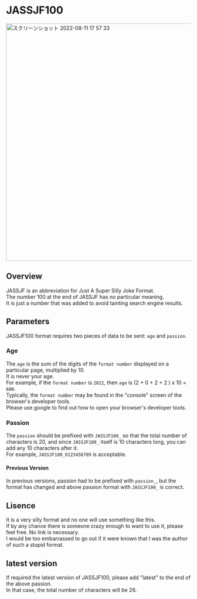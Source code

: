 # JASSJF100

[<img width="646" alt="スクリーンショット 2022-08-11 17 57 33" src="https://user-images.githubusercontent.com/54315732/184098873-0b33f327-08a4-4ce2-a8b7-91a0699413e2.png">](https://www.irasutoya.com/2016/08/ai.html)


## Overview

JASSJF is an abbreviation for Just A Super Silly Joke Format.  
The number 100 at the end of JASSJF has no particular meaning.  
It is just a number that was added to avoid tainting search engine results.  

## Parameters

JASSJF100 format requires two pieces of data to be sent: `age` and `passion`.

### Age

The `age` is the sum of the digits of the `format number` displayed on a particular page, multiplied by 10.  
It is never your age.   
For example, if the `format number` is `2022`, then `age` is (2 + 0 + 2 + 2 ) x 10 = `600`.  
Typically, the `format number` may be found in the "console" screen of the browser's developer tools.  
Please use google to find out how to open your browser's developer tools.  

### Passion

The `passion` should be prefixed with `JASSJF100_` so that the total number of characters is 20, and since `JASSJF100_` itself is 10 characters long, you can add any 10 characters after it.  
For example, `JASSJF100_0123456789` is acceptable.  

#### Previous Version

In previous versions, passion had to be prefixed with `passion_`, but the format has changed and above passion format with `JASSJF100_` is correct.

## Lisence

It is a very silly format and no one will use something like this.  
If by any chance there is someone crazy enough to want to use it, please feel free. No link is necessary.  
I would be too embarrassed to go out if it were known that I was the author of such a stupid format.  


## latest version

If required the latest version of JASSJF100, please add "latest" to the end of the above passion.  
In that case, the total number of characters will be 26.  


